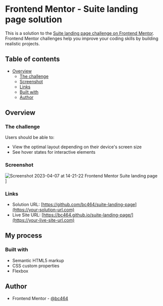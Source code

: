 # Frontend Mentor - Suite landing page solution

This is a solution to the [Suite landing page challenge on Frontend Mentor](https://www.frontendmentor.io/challenges/suite-landing-page-tj_eaU-Ra). Frontend Mentor challenges help you improve your coding skills by building realistic projects.

## Table of contents

- [Overview](#overview)
  - [The challenge](#the-challenge)
  - [Screenshot](#screenshot)
  - [Links](#links)
  - [Built with](#built-with)
  - [Author](#author)

## Overview

### The challenge

Users should be able to:

- View the optimal layout depending on their device's screen size
- See hover states for interactive elements

### Screenshot

![Screenshot 2023-04-07 at 14-21-22 Frontend Mentor Suite landing page](https://user-images.githubusercontent.com/82536545/230608493-5735c6ac-c386-4ebf-9ed3-c248d179569b.png)
]

### Links

- Solution URL: [https://github.com/bc464/suite-landing-page](https://your-solution-url.com)
- Live Site URL: [https://bc464.github.io/suite-landing-page/](https://your-live-site-url.com)

## My process

### Built with

- Semantic HTML5 markup
- CSS custom properties
- Flexbox

## Author

- Frontend Mentor - [@bc464](https://www.frontendmentor.io/profile/yourusername)
